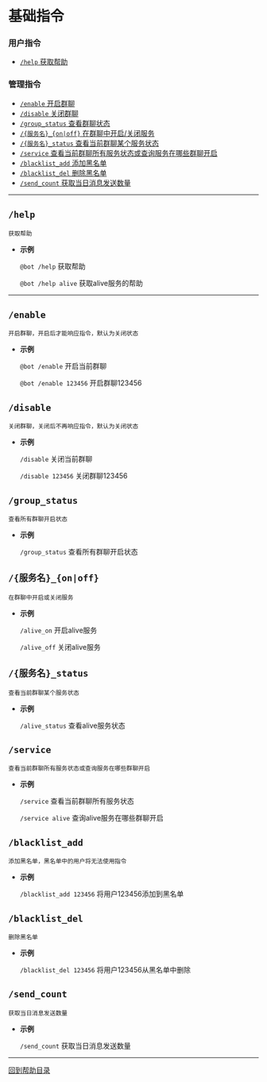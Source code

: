 # 基础指令

### 用户指令
- [`/help` 获取帮助](#help)

### 管理指令
- [`/enable` 开启群聊](#enable)
- [`/disable` 关闭群聊](#disable)
- [`/group_status` 查看群聊状态](#group_status)
- [`/{服务名}_{on|off}` 在群聊中开启/关闭服务](#服务名_onoff)
- [`/{服务名}_status` 查看当前群聊某个服务状态](#服务名_status)
- [`/service` 查看当前群聊所有服务状态或查询服务在哪些群聊开启](#service)
- [`/blacklist_add` 添加黑名单](#blacklist_add)
- [`/blacklist_del` 删除黑名单](#blacklist_del)
- [`/send_count` 获取当日消息发送数量](#send_count)

---

##  `/help`
```
获取帮助
```
- **示例**

    `@bot /help` 获取帮助

    `@bot /help alive` 获取alive服务的帮助


--- 


## `/enable`
```
开启群聊，开启后才能响应指令，默认为关闭状态
```
- **示例**

    `@bot /enable` 开启当前群聊

    `@bot /enable 123456` 开启群聊123456


## `/disable`
```
关闭群聊，关闭后不再响应指令，默认为关闭状态
```
- **示例**

    `/disable` 关闭当前群聊

    `/disable 123456` 关闭群聊123456


## `/group_status`
```
查看所有群聊开启状态
```
- **示例**

    `/group_status` 查看所有群聊开启状态


## `/{服务名}_{on|off}`
```
在群聊中开启或关闭服务
```
- **示例**

    `/alive_on` 开启alive服务

    `/alive_off` 关闭alive服务


## `/{服务名}_status`
```
查看当前群聊某个服务状态
```
- **示例**

    `/alive_status` 查看alive服务状态


## `/service`
```
查看当前群聊所有服务状态或查询服务在哪些群聊开启
```
- **示例**

    `/service` 查看当前群聊所有服务状态

    `/service alive` 查询alive服务在哪些群聊开启


## `/blacklist_add`
```
添加黑名单，黑名单中的用户将无法使用指令
```

- **示例**

    `/blacklist_add 123456` 将用户123456添加到黑名单


## `/blacklist_del`
```
删除黑名单
```
- **示例**

    `/blacklist_del 123456` 将用户123456从黑名单中删除


## `/send_count`
```
获取当日消息发送数量
```
- **示例**

    `/send_count` 获取当日消息发送数量

--- 

[回到帮助目录](./main.md)